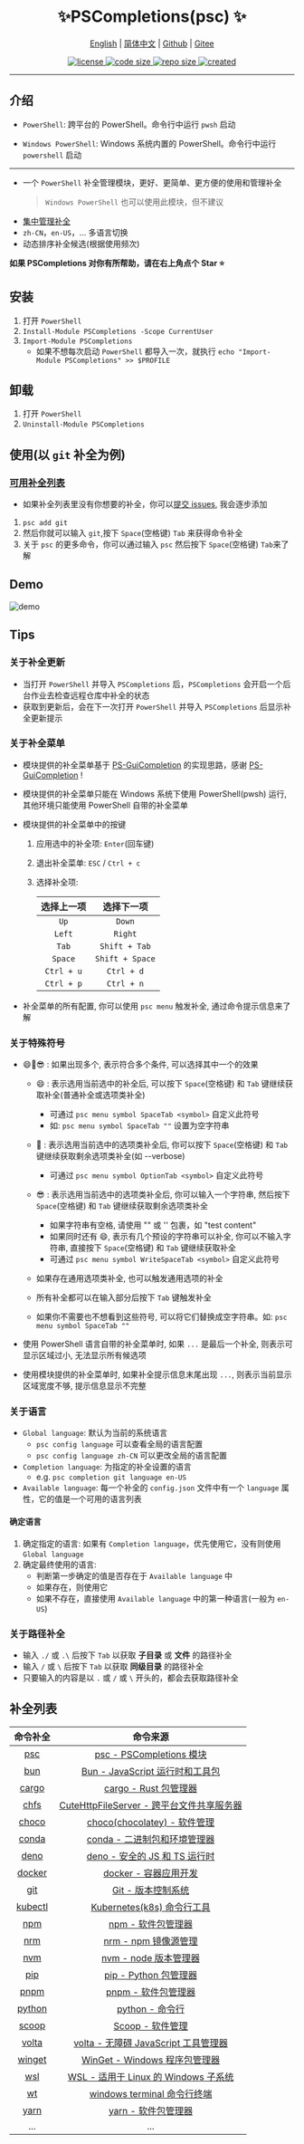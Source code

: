<p align="center">
    <h1 align="center">✨PSCompletions(psc) ✨</h1>
</p>

<p align="center">
    <a href="README.md">English</a> |
    <a href="README-CN.md">简体中文</a> |
    <a href="https://github.com/abgox/PSCompletions">Github</a> |
    <a href="https://gitee.com/abgox/PSCompletions">Gitee</a>
</p>

<p align="center">
    <a href="https://github.com/abgox/PSCompletions/blob/main/LICENSE">
        <img src="https://img.shields.io/github/license/abgox/PSCompletions" alt="license" />
    </a>
    <a href="https://img.shields.io/github/languages/code-size/abgox/PSCompletions.svg">
        <img src="https://img.shields.io/github/languages/code-size/abgox/PSCompletions.svg" alt="code size" />
    </a>
    <a href="https://img.shields.io/github/repo-size/abgox/PSCompletions.svg">
        <img src="https://img.shields.io/github/repo-size/abgox/PSCompletions.svg" alt="repo size" />
    </a>
    <a href="https://github.com/abgox/PSCompletions">
        <img src="https://img.shields.io/badge/created-2023--8--15-blue" alt="created" />
    </a>
</p>

---

## 介绍

-   `PowerShell`: 跨平台的 PowerShell。命令行中运行 `pwsh` 启动

-   `Windows PowerShell`: Windows 系统内置的 PowerShell。命令行中运行 `powershell` 启动

---

-   一个 `PowerShell` 补全管理模块，更好、更简单、更方便的使用和管理补全
    > `Windows PowerShell` 也可以使用此模块，但不建议
-   [集中管理补全](#补全列表 '点击查看可添加补全列表！')
-   `zh-CN`，`en-US`，... 多语言切换
-   动态排序补全候选(根据使用频次)

**如果 PSCompletions 对你有所帮助，请在右上角点个 Star ⭐**

## 安装

1. 打开 `PowerShell`
2. `Install-Module PSCompletions -Scope CurrentUser`
3. `Import-Module PSCompletions`
    - 如果不想每次启动 `PowerShell` 都导入一次，就执行 `echo "Import-Module PSCompletions" >> $PROFILE`

## 卸载

1. 打开 `PowerShell`
2. `Uninstall-Module PSCompletions`

## 使用(以 `git` 补全为例)

### [可用补全列表](#补全列表 '当前可添加的所有补全，更多的补全正在添加中！')

-   如果补全列表里没有你想要的补全，你可以[提交 issues](https://github.com/abgox/PSCompletions/issues '点击提交 issues'), 我会逐步添加

1. `psc add git`
2. 然后你就可以输入 `git`,按下 `Space`(空格键) `Tab` 来获得命令补全
3. 关于 `psc` 的更多命令，你可以通过输入 `psc` 然后按下 `Space`(空格键) `Tab`来了解

## Demo

![demo](https://abgop.netlify.app/pscompletions/demo.gif)

## Tips

### 关于补全更新

-   当打开 `PowerShell` 并导入 `PSCompletions` 后，`PSCompletions` 会开启一个后台作业去检查远程仓库中补全的状态
-   获取到更新后，会在下一次打开 `PowerShell` 并导入 `PSCompletions` 后显示补全更新提示

### 关于补全菜单

-   模块提供的补全菜单基于 [PS-GuiCompletion](https://github.com/nightroman/PS-GuiCompletion) 的实现思路，感谢 [PS-GuiCompletion](https://github.com/nightroman/PS-GuiCompletion) !
-   模块提供的补全菜单只能在 Windows 系统下使用 PowerShell(pwsh) 运行, 其他环境只能使用 PowerShell 自带的补全菜单
-   模块提供的补全菜单中的按键

    1. 应用选中的补全项: `Enter`(回车键)
    2. 退出补全菜单: `ESC` / `Ctrl + c`
    3. 选择补全项:

        | 选择上一项 |   选择下一项    |
        | :--------: | :-------------: |
        |    `Up`    |     `Down`      |
        |   `Left`   |     `Right`     |
        |   `Tab`    |  `Shift + Tab`  |
        |  `Space`   | `Shift + Space` |
        | `Ctrl + u` |   `Ctrl + d`    |
        | `Ctrl + p` |   `Ctrl + n`    |

-   补全菜单的所有配置, 你可以使用 `psc menu` 触发补全, 通过命令提示信息来了解

### 关于特殊符号

-   😄🤔😎 : 如果出现多个, 表示符合多个条件, 可以选择其中一个的效果

    -   😄 : 表示选用当前选中的补全后, 可以按下 `Space`(空格键) 和 `Tab` 键继续获取补全(普通补全或选项类补全)
        -   可通过 `psc menu symbol SpaceTab <symbol>` 自定义此符号
        -   如: `psc menu symbol SpaceTab ""` 设置为空字符串
    -   🤔 : 表示选用当前选中的选项类补全后, 你可以按下 `Space`(空格键) 和 `Tab` 键继续获取剩余选项类补全(如 --verbose)
        -   可通过 `psc menu symbol OptionTab <symbol>` 自定义此符号
    -   😎 : 表示选用当前选中的选项类补全后, 你可以输入一个字符串, 然后按下 `Space`(空格键) 和 `Tab` 键继续获取剩余选项类补全

        -   如果字符串有空格, 请使用 "" 或 '' 包裹，如 "test content"
        -   如果同时还有 😄, 表示有几个预设的字符串可以补全, 你可以不输入字符串, 直接按下 `Space`(空格键) 和 `Tab` 键继续获取补全
        -   可通过 `psc menu symbol WriteSpaceTab <symbol>` 自定义此符号

    -   如果存在通用选项类补全, 也可以触发通用选项的补全
    -   所有补全都可以在输入部分后按下 `Tab` 键触发补全
    -   如果你不需要也不想看到这些符号, 可以将它们替换成空字符串。如: `psc menu symbol SpaceTab ""`

-   使用 PowerShell 语言自带的补全菜单时, 如果 `...` 是最后一个补全, 则表示可显示区域过小, 无法显示所有候选项
-   使用模块提供的补全菜单时, 如果补全提示信息末尾出现 `...`, 则表示当前显示区域宽度不够, 提示信息显示不完整

### 关于语言

-   `Global language`: 默认为当前的系统语言
    -   `psc config language` 可以查看全局的语言配置
    -   `psc config language zh-CN` 可以更改全局的语言配置
-   `Completion language`: 为指定的补全设置的语言
    -   e.g. `psc completion git language en-US`
-   `Available language`: 每一个补全的 `config.json` 文件中有一个 `language` 属性，它的值是一个可用的语言列表

#### 确定语言

1. 确定指定的语言: 如果有 `Completion language`，优先使用它，没有则使用 `Global language`
2. 确定最终使用的语言:
    - 判断第一步确定的值是否存在于 `Available language` 中
    - 如果存在，则使用它
    - 如果不存在，直接使用 `Available language` 中的第一种语言(一般为 `en-US`)

### 关于路径补全

-   输入 `./` 或 `.\` 后按下 `Tab` 以获取 **子目录** 或 **文件** 的路径补全
-   输入 `/` 或 `\` 后按下 `Tab` 以获取 **同级目录** 的路径补全
-   只要输入的内容是以 `.` 或 `/` 或 `\` 开头的，都会去获取路径补全

## 补全列表

|            命令补全             |                                       命令来源                                       |
| :-----------------------------: | :----------------------------------------------------------------------------------: |
|     [psc](/completions/psc)     | [psc - PSCompletions 模块](https://www.powershellgallery.com/packages/PSCompletions) |
|     [bun](/completions/bun)     |                  [Bun - JavaScript 运行时和工具包](https://bun.sh)                   |
|   [cargo](/completions/cargo)   |              [cargo - Rust 包管理器](https://rustwiki.org/zh-CN/cargo)               |
|    [chfs](/completions/chfs)    |          [CuteHttpFileServer - 跨平台文件共享服务器](http://iscute.cn/chfs)          |
|   [choco](/completions/choco)   |                [choco(chocolatey) - 软件管理](https://chocolatey.org)                |
|   [conda](/completions/conda)   |            [conda - 二进制包和环境管理器](https://github.com/conda/conda)            |
|    [deno](/completions/deno)    |                  [deno - 安全的 JS 和 TS 运行时](https://deno.com)                   |
|  [docker](/completions/docker)  |                   [docker - 容器应用开发](https://www.docker.com)                    |
|     [git](/completions/git)     |                      [Git - 版本控制系统](https://git-scm.com)                       |
| [kubectl](/completions/kubectl) |              [Kubernetes(k8s) 命令行工具](https://kubernetes.io/zh-cn)               |
|     [npm](/completions/npm)     |                     [npm - 软件包管理器](https://www.npmjs.com)                      |
|     [nrm](/completions/nrm)     |                 [nrm - npm 镜像源管理](https://github.com/Pana/nrm)                  |
|     [nvm](/completions/nvm)     |                [nvm - node 版本管理器](https://github.com/nvm-sh/nvm)                |
|     [pip](/completions/pip)     |                 [pip - Python 包管理器](https://github.com/pypa/pip)                 |
|    [pnpm](/completions/pnpm)    |                      [pnpm - 软件包管理器](https://www.pnpm.cn)                      |
|  [python](/completions/python)  |                      [python - 命令行](https://www.python.org)                       |
|   [scoop](/completions/scoop)   |                         [Scoop - 软件管理](https://scoop.sh)                         |
|   [volta](/completions/volta)   |               [volta - 无障碍 JavaScript 工具管理器](https://volta.sh)               |
|  [winget](/completions/winget)  |       [WinGet - Windows 程序包管理器](https://github.com/microsoft/winget-cli)       |
|     [wsl](/completions/wsl)     |       [WSL - 适用于 Linux 的 Windows 子系统](https://github.com/microsoft/WSL)       |
|      [wt](/completions/wt)      |         [windows terminal 命令行终端](https://github.com/microsoft/terminal)         |
|    [yarn](/completions/yarn)    |                [yarn - 软件包管理器](https://classic.yarnpkg.com/en)                 |
|               ...               |                                         ...                                          |
